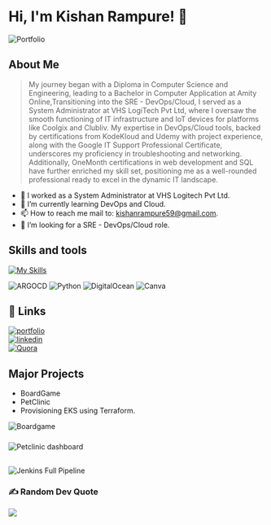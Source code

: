 
# Hi, I'm Kishan Rampure! 👋

![Portfolio](https://github.com/Kishanrampure/kishanrampure/assets/121344253/edf6e603-2ad0-421b-94cd-13972c216729)




## About Me

> My journey began with a Diploma in Computer Science and Engineering, leading to a Bachelor in Computer Application at 
Amity Online,Transitioning into the SRE - DevOps/Cloud, I served as a System Administrator at 
VHS LogiTech Pvt Ltd, where I oversaw the smooth functioning of IT infrastructure and 
IoT devices for platforms like Coolgix and Clubliv. My expertise in DevOps/Cloud tools, 
backed by certifications from KodeKloud and Udemy with project experience, 
along with the Google IT Support Professional Certificate, underscores my proficiency in 
troubleshooting and networking. Additionally, OneMonth certifications in 
web development and SQL have further enriched my skill set, positioning me as a well-rounded professional 
ready to excel in the dynamic IT landscape.


- 🔭 I worked as a System Administrator at VHS Logitech Pvt Ltd.
- 🌱 I’m currently learning DevOps and Cloud.
- 📫 How to reach me mail to: kishanrampure59@gmail.com.
- 🤔 I’m looking for a SRE - DevOps/Cloud role.
 

## Skills and tools

[![My Skills](https://skillicons.dev/icons?i=aws,gcp,linux,git,github,jenkins,kubernetes,docker,ansible,terraform,vscode,bash,ubuntu,windows,mysql)](https://skillicons.dev)

![ARGOCD](https://img.shields.io/badge/argo-EF7B4D.svg?style=flat&logo=argo&logoColor=white&color=%23EF7B4D) ![Python](https://img.shields.io/badge/python-3670A0?style=flat&logo=python&logoColor=ffdd54) ![DigitalOcean](https://img.shields.io/badge/DigitalOcean-%230167ff.svg?style=flat&logo=digitalOcean&logoColor=white) ![Canva](https://img.shields.io/badge/Canva-%2300C4CC.svg?style=flat&logo=Canva&logoColor=white)


## 🔗 Links
[![portfolio](https://img.shields.io/badge/my_portfolio-000?style=for-the-badge&logo=ko-fi&logoColor=white)](https://kishanrampure.info)<br>[![linkedin](https://img.shields.io/badge/linkedin-0A66C2?style=for-the-badge&logo=linkedin&logoColor=white)](https://www.linkedin.com/in/kishan-rampure/)<br>[![Quora](https://img.shields.io/badge/Quora-%23B92B27.svg?logo=Quora&logoColor=white)](https://www.quora.com/profile/Kishan-Rampure)


## Major Projects

- BoardGame
- PetClinic
- Provisioning EKS using Terraform.

![Boardgame](https://github.com/Kishanrampure/kishanrampure/assets/121344253/1485cbd6-1dc8-48ff-89c7-5eebc1682ed2)
### 
![Petclinic dashboard](https://github.com/Kishanrampure/kishanrampure/assets/121344253/52754f37-cbf3-41f4-be49-8e083776b1a1)
## 
![Jenkins Full Pipeline](https://github.com/Kishanrampure/kishanrampure/assets/121344253/f4ce618d-0e77-40f6-9661-9443063aadd7)

### ✍️ Random Dev Quote
![](https://quotes-github-readme.vercel.app/api?type=horizontal&theme=radical)

# 
